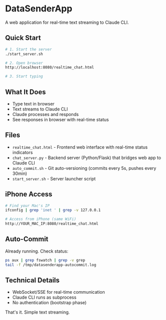 # DataSenderApp

A web application for real-time text streaming to Claude CLI.

## Quick Start

```bash
# 1. Start the server
./start_server.sh

# 2. Open browser
http://localhost:8080/realtime_chat.html

# 3. Start typing
```

## What It Does

- Type text in browser
- Text streams to Claude CLI 
- Claude processes and responds
- See responses in browser with real-time status

## Files

- `realtime_chat.html` - Frontend web interface with real-time status indicators
- `chat_server.py` - Backend server (Python/Flask) that bridges web app to Claude CLI  
- `auto_commit.sh` - Git auto-versioning (commits every 5s, pushes every 30min)
- `start_server.sh` - Server launcher script

## iPhone Access

```bash
# Find your Mac's IP
ifconfig | grep 'inet ' | grep -v 127.0.0.1

# Access from iPhone (same WiFi)
http://YOUR_MAC_IP:8080/realtime_chat.html
```

## Auto-Commit

Already running. Check status:
```bash
ps aux | grep fswatch | grep -v grep
tail -f /tmp/datasenderapp-autocommit.log
```

## Technical Details

- WebSocket/SSE for real-time communication
- Claude CLI runs as subprocess
- No authentication (bootstrap phase)

That's it. Simple text streaming.